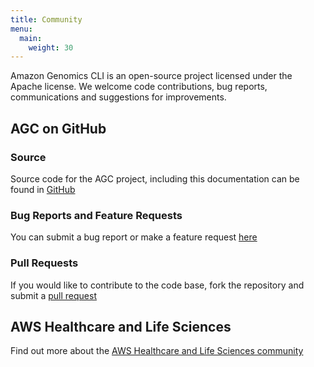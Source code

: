 ```yaml
---
title: Community
menu:
  main:
    weight: 30
---
```


Amazon Genomics CLI is an open-source project licensed under the Apache license. We welcome code contributions, bug reports,
communications and suggestions for improvements.

## AGC on GitHub

### Source

Source code for the AGC project, including this documentation can be found in [GitHub](https://github.com/aws/amazon-genomics-cli)

### Bug Reports and Feature Requests

You can submit a bug report or make a feature request [here](https://github.com/aws/amazon-genomics-cli/issues)

### Pull Requests

If you would like to contribute to the code base, fork the repository and submit a [pull request](https://github.com/aws/amazon-genomics-cli/pulls)

## AWS Healthcare and Life Sciences

Find out more about the [AWS Healthcare and Life Sciences community](https://aws.amazon.com/health/)